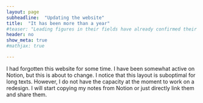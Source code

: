 ```yaml
---
layout: page
subheadline:  "Updating the website"
title:  "It has been more than a year"
#teaser: "Leading figures in their fields have already confirmed their participation."
header: no
show_meta: true
#mathjax: true

---
```


I had forgotten this website for some time. I have been somewhat active on Notion, but this is about to change. I notice that this layout is suboptimal for long texts. However, I do not have the capacity at the moment to work on a redesign. I will start copying my notes from Notion or just directly link them and share them.